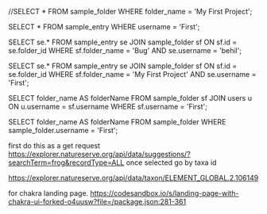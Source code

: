 //SELECT * FROM sample_folder WHERE folder_name = 'My First Project';

SELECT * FROM sample_entry WHERE username = 'First';

SELECT se.*
FROM sample_entry se
JOIN sample_folder sf ON sf.id = se.folder_id
WHERE sf.folder_name = 'Bug' AND se.username = 'behil';

SELECT se.*
FROM sample_entry se
JOIN sample_folder sf ON sf.id = se.folder_id
WHERE sf.folder_name = 'My First Project' AND se.username = 'First';


SELECT folder_name AS folderName
FROM sample_folder sf
JOIN users u ON u.username = sf.username
WHERE sf.username = 'First';

SELECT folder_name AS folderName
FROM sample_folder 
WHERE sample_folder.username = 'First';

first do this as a get request 
https://explorer.natureserve.org/api/data/suggestions/?searchTerm=frog&recordType=ALL
once selected go by taxa id

https://explorer.natureserve.org/api/data/taxon/ELEMENT_GLOBAL.2.106149

for chakra landing page. https://codesandbox.io/s/landing-page-with-chakra-ui-forked-o4uusw?file=/package.json:281-361